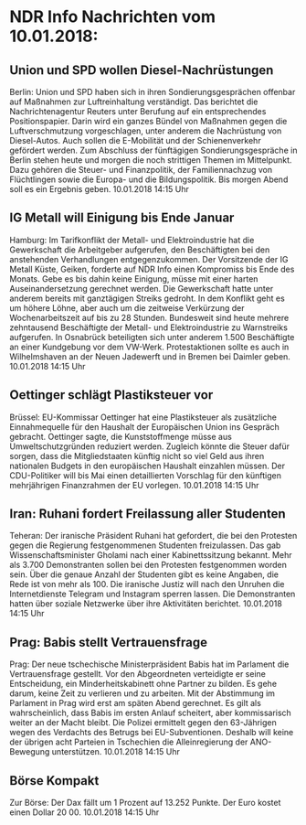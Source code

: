 # NDR Info Nachrichten vom 10.01.2018:


## Union und SPD wollen Diesel-Nachrüstungen
Berlin: Union und SPD haben sich in ihren Sondierungsgesprächen offenbar auf Maßnahmen zur Luftreinhaltung verständigt. Das berichtet die Nachrichtenagentur Reuters unter Berufung auf ein entsprechendes Positionspapier. Darin wird ein ganzes Bündel von Maßnahmen gegen die Luftverschmutzung vorgeschlagen, unter anderem die Nachrüstung von Diesel-Autos. Auch sollen die E-Mobilität und der Schienenverkehr gefördert werden. Zum Abschluss der fünftägigen Sondierungsgespräche in Berlin stehen heute und morgen die noch strittigen Themen im Mittelpunkt. Dazu gehören die Steuer- und Finanzpolitik, der Familiennachzug von Flüchtlingen sowie die Europa- und die Bildungspolitik. Bis morgen Abend soll es ein Ergebnis geben. 10.01.2018 14:15 Uhr 

## IG Metall will Einigung bis Ende Januar
Hamburg: Im Tarifkonflikt der Metall- und Elektroindustrie hat die Gewerkschaft die Arbeitgeber aufgerufen, den Beschäftigten bei den anstehenden Verhandlungen entgegenzukommen. Der Vorsitzende der IG Metall Küste, Geiken, forderte auf NDR Info einen Kompromiss bis Ende des Monats. Gebe es bis dahin keine Einigung, müsse mit einer harten Auseinandersetzung gerechnet werden. Die Gewerkschaft hatte unter anderem bereits mit ganztägigen Streiks gedroht. In dem Konflikt geht es um höhere Löhne, aber auch um die zeitweise Verkürzung der Wochenarbeitszeit auf bis zu 28 Stunden. Bundesweit sind heute mehrere zehntausend Beschäftigte der Metall- und Elektroindustrie zu Warnstreiks aufgerufen. In Osnabrück beteiligten sich unter anderem 1.500 Beschäftigte an einer Kundgebung vor dem VW-Werk. Protestaktionen sollte es auch in Wilhelmshaven an der Neuen Jadewerft und in Bremen bei Daimler geben. 10.01.2018 14:15 Uhr 

## Oettinger schlägt Plastiksteuer vor
Brüssel: 	EU-Kommissar Oettinger hat eine Plastiksteuer als zusätzliche Einnahmequelle für den Haushalt der Europäischen Union ins Gespräch gebracht. Oettinger sagte, die Kunststoffmenge müsse aus Umweltschutzgründen reduziert werden. Zugleich könnte die Steuer dafür sorgen, dass die Mitgliedstaaten künftig nicht so viel Geld aus ihren nationalen Budgets in den europäischen Haushalt einzahlen müssen. Der CDU-Politiker will bis Mai einen detaillierten Vorschlag für den künftigen mehrjährigen Finanzrahmen der EU vorlegen. 10.01.2018 14:15 Uhr 

## Iran: Ruhani fordert Freilassung aller Studenten
Teheran: Der iranische Präsident Ruhani hat gefordert, die bei den Protesten gegen die Regierung  festgenommenen Studenten freizulassen. Das gab Wissenschaftsminister Gholami nach einer Kabinettssitzung bekannt. Mehr als 3.700 Demonstranten sollen bei den Protesten festgenommen worden sein. Über die genaue Anzahl der Studenten gibt es keine Angaben, die Rede ist von mehr als 100. Die iranische Justiz will nach den Unruhen die Internetdienste Telegram und Instagram sperren lassen. Die Demonstranten hatten über soziale Netzwerke über ihre Aktivitäten berichtet. 10.01.2018 14:15 Uhr 

## Prag: Babis stellt Vertrauensfrage
Prag: Der neue tschechische Ministerpräsident Babis hat im Parlament die Vertrauensfrage gestellt. Vor den Abgeordneten verteidigte er seine Entscheidung, ein Minderheitskabinett ohne Partner zu bilden. Es gehe darum, keine Zeit zu verlieren und zu arbeiten. Mit der Abstimmung im Parlament in Prag wird erst am späten Abend gerechnet. Es gilt als wahrscheinlich, dass Babis im ersten Anlauf scheitert, aber kommissarisch weiter an der Macht bleibt. Die Polizei ermittelt gegen den 63-Jährigen wegen des Verdachts des Betrugs bei EU-Subventionen. Deshalb will keine der übrigen acht Parteien in Tschechien die Alleinregierung der ANO-Bewegung unterstützen. 10.01.2018 14:15 Uhr 

## Börse Kompakt
Zur Börse: Der Dax fällt um 1 Prozent auf 13.252 Punkte. Der Euro kostet einen Dollar 20 00. 10.01.2018 14:15 Uhr 
